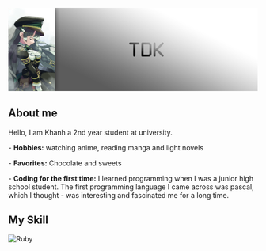 ![TDK_SUZUSHIRO_C1267](https://github.com/duykhanhrk/duykhanhrk/blob/re-br/Assets/bn_00.png)

## About me
<p>Hello, I am Khanh a 2nd year student at university.</p>
<p>- <b>Hobbies:</b> watching anime, reading manga and light novels</p>
<p>- <b>Favorites:</b> Chocolate and sweets</p>
<p>- <b>Coding for the first time:</b> I learned programming when I was a junior high school student. The first programming language I came across was pascal, which I thought - was interesting and fascinated me for a long time.</p>

## My Skill
![Ruby](https://img.shields.io/badge/python-★★★-lightgrey?labelColor=3776AB&logo=Ruby&style=for-the-badge&logoColor=white)

